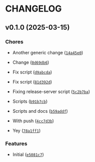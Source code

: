 # CHANGELOG

<!-- version list -->

## v0.1.0 (2025-03-15)

### Chores

- Another generic change ([`14a45e0`](https://github.com/asaf/uvwsrepo/commit/14a45e02f4b197a80657552d454f27beaeedc52b))

- Change  ([`0d69db6`](https://github.com/asaf/uvwsrepo/commit/0d69db60fa28ec3bd393fb5e3ca15d815816a775))

- Fix script ([`d9abcda`](https://github.com/asaf/uvwsrepo/commit/d9abcda09fff7f0a0b2ea4007ee743dbb35dd580))

- Fix script ([`81d392d`](https://github.com/asaf/uvwsrepo/commit/81d392d72b7d9049bc3956eb9822a248a329c4dc))

- Fixing release-server script ([`5c2b7ba`](https://github.com/asaf/uvwsrepo/commit/5c2b7ba16d0b3c5785fd1e10a8a3e3b6b3d5c1d0))

- Scripts  ([`b91b7cb`](https://github.com/asaf/uvwsrepo/commit/b91b7cba3919d84b0e6db61ec27f8e0af7fcd993))

- Scripts and docs ([`b59addf`](https://github.com/asaf/uvwsrepo/commit/b59addf0c1f01446fcdf012114cf0c6865e67370))

- With push ([`4cc7d3b`](https://github.com/asaf/uvwsrepo/commit/4cc7d3b49a1037898d486229a353ccef01840ef2))

- Yey  ([`78a1ff1`](https://github.com/asaf/uvwsrepo/commit/78a1ff1c2f31d05d4a440e06563ab119a3db9082))

### Features

- Initial  ([`e5081c7`](https://github.com/asaf/uvwsrepo/commit/e5081c728a376779a56193665a2f051d40c3977f))
